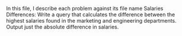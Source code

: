 In this file, I describe each problem against its file name 
Salaries Differences: Write a query that calculates the difference between the highest salaries found in the marketing and engineering departments. Output just the absolute difference in salaries.
